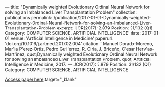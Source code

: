 —
title: "Dynamically weighted Evolutionary Ordinal Neural Network for solving an Imbalanced Liver Transplantation Problem"
collection: publications
permalink: /publication/2017-01-01-Dynamically-weighted-Evolutionary-Ordinal-Neural-Network-for-solving-an-Imbalanced-Liver-Transplantation-Problem
excerpt: 'JCR(2017): 2.879 Position: 31/132 (Q1) Category: COMPUTER SCIENCE, ARTIFICIAL INTELLIGENCE'
date: 2017-01-01
venue: 'Artificial Intelligence in Medicine'
paperurl: 'doi.org/10.1016/j.artmed.2017.02.004'
citation: ' Manuel Dorado-Moreno,  Mar&apos;ia P&apos;erez-Ortiz,  Pedro Guti&apos;errez,  R. Ciria,  J. Briceño,  C&apos;esar Herv&apos;as-Mart&apos;inez,    quot;Dynamically weighted Evolutionary Ordinal Neural Network for solving an Imbalanced Liver Transplantation Problem.   quot; Artificial Intelligence in Medicine, 2017.'
—
JCR(2017): 2.879 Position: 31/132 (Q1) Category: COMPUTER SCIENCE, ARTIFICIAL INTELLIGENCE

[Access paper here](doi.org/10.1016/j.artmed.2017.02.004):target="_blank"